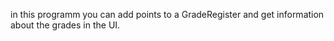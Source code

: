 in this programm you can add points to a GradeRegister and get information about the grades in the UI.

